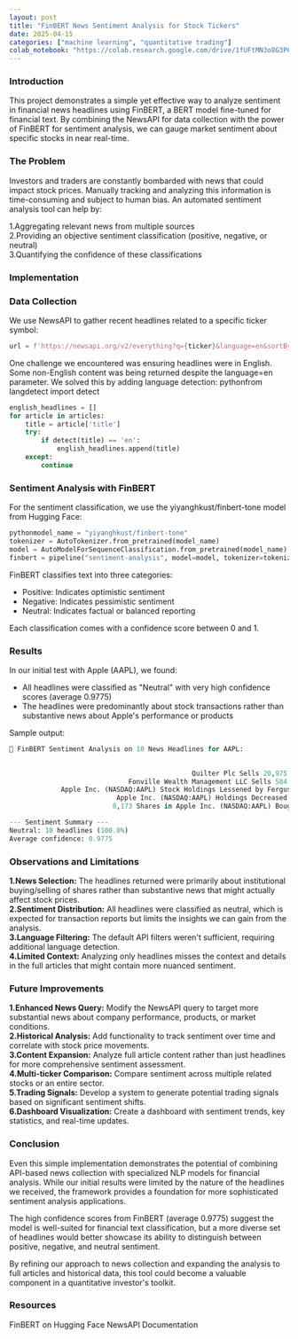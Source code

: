```yaml
---
layout: post
title: "FinBERT News Sentiment Analysis for Stock Tickers"
date: 2025-04-15
categories: ["machine learning", "quantitative trading"]
colab_notebook: "https://colab.research.google.com/drive/1fUFtMN3o8G3P6XRxl2UsITsrYuoa568L?usp=sharing"
---
```

### Introduction
This project demonstrates a simple yet effective way to analyze sentiment in financial news headlines using FinBERT, a BERT model fine-tuned for financial text. By combining the NewsAPI for data collection with the power of FinBERT for sentiment analysis, we can gauge market sentiment about specific stocks in near real-time.

### The Problem
Investors and traders are constantly bombarded with news that could impact stock prices. Manually tracking and analyzing this information is time-consuming and subject to human bias. An automated sentiment analysis tool can help by:

1.Aggregating relevant news from multiple sources<br>
2.Providing an objective sentiment classification (positive, negative, or neutral)<br>
3.Quantifying the confidence of these classifications<br>

### Implementation
### Data Collection
We use NewsAPI to gather recent headlines related to a specific ticker symbol:

```python
url = f'https://newsapi.org/v2/everything?q={ticker}&language=en&sortBy=publishedAt&apiKey={api_key}'
```

One challenge we encountered was ensuring headlines were in English. Some non-English content was being returned despite the language=en parameter. We solved this by adding language detection:
pythonfrom langdetect import detect

```python
english_headlines = []
for article in articles:
    title = article['title']
    try:
        if detect(title) == 'en':
            english_headlines.append(title)
    except:
        continue
```

### Sentiment Analysis with FinBERT
For the sentiment classification, we use the yiyanghkust/finbert-tone model from Hugging Face:

```python
pythonmodel_name = "yiyanghkust/finbert-tone"
tokenizer = AutoTokenizer.from_pretrained(model_name)
model = AutoModelForSequenceClassification.from_pretrained(model_name)
finbert = pipeline("sentiment-analysis", model=model, tokenizer=tokenizer)
```

FinBERT classifies text into three categories:

* Positive: Indicates optimistic sentiment
* Negative: Indicates pessimistic sentiment
* Neutral: Indicates factual or balanced reporting

Each classification comes with a confidence score between 0 and 1.

### Results
In our initial test with Apple (AAPL), we found:

* All headlines were classified as "Neutral" with very high confidence scores (average 0.9775)
* The headlines were predominantly about stock transactions rather than substantive news about Apple's performance or products

Sample output:

```python
📰 FinBERT Sentiment Analysis on 10 News Headlines for AAPL:

                                                                                                 Headline Sentiment_Label  Confidence
                                              Quilter Plc Sells 20,975 Shares of Apple Inc. (NASDAQ:AAPL)         Neutral    0.999971
                              Fonville Wealth Management LLC Sells 584 Shares of Apple Inc. (NASDAQ:AAPL)         Neutral    0.999983
             Apple Inc. (NASDAQ:AAPL) Stock Holdings Lessened by Ferguson Wellman Capital Management Inc.         Neutral    0.792049
                           Apple Inc. (NASDAQ:AAPL) Holdings Decreased by Silicon Valley Capital Partners         Neutral    0.983713
                          8,173 Shares in Apple Inc. (NASDAQ:AAPL) Bought by Wingate Wealth Advisors Inc.         Neutral    0.999999

--- Sentiment Summary ---
Neutral: 10 headlines (100.0%)
Average confidence: 0.9775
```

### Observations and Limitations

**1.News Selection:** The headlines returned were primarily about institutional buying/selling of shares rather than substantive news that might actually affect stock prices.<br>
**2.Sentiment Distribution:** All headlines were classified as neutral, which is expected for transaction reports but limits the insights we can gain from the analysis.<br>
**3.Language Filtering:** The default API filters weren't sufficient, requiring additional language detection.<br>
**4.Limited Context:** Analyzing only headlines misses the context and details in the full articles that might contain more nuanced sentiment.<br>

### Future Improvements

**1.Enhanced News Query:** Modify the NewsAPI query to target more substantial news about company performance, products, or market conditions.<br>
**2.Historical Analysis:** Add functionality to track sentiment over time and correlate with stock price movements.<br>
**3.Content Expansion:** Analyze full article content rather than just headlines for more comprehensive sentiment assessment.<br>
**4.Multi-ticker Comparison:** Compare sentiment across multiple related stocks or an entire sector.<br>
**5.Trading Signals:** Develop a system to generate potential trading signals based on significant sentiment shifts.<br>
**6.Dashboard Visualization:** Create a dashboard with sentiment trends, key statistics, and real-time updates.<br>

### Conclusion
Even this simple implementation demonstrates the potential of combining API-based news collection with specialized NLP models for financial analysis. While our initial results were limited by the nature of the headlines we received, the framework provides a foundation for more sophisticated sentiment analysis applications.

The high confidence scores from FinBERT (average 0.9775) suggest the model is well-suited for financial text classification, but a more diverse set of headlines would better showcase its ability to distinguish between positive, negative, and neutral sentiment.

By refining our approach to news collection and expanding the analysis to full articles and historical data, this tool could become a valuable component in a quantitative investor's toolkit.

### Resources

FinBERT on Hugging Face
NewsAPI Documentation

